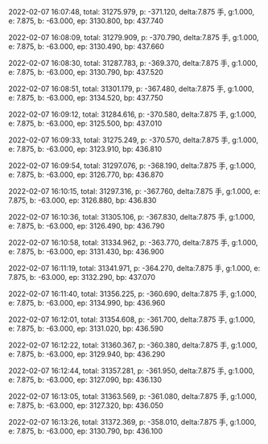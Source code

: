 2022-02-07 16:07:48, total: 31275.979, p: -371.120, delta:7.875 手, g:1.000, e: 7.875, b: -63.000, ep: 3130.800, bp: 437.740

2022-02-07 16:08:09, total: 31279.909, p: -370.790, delta:7.875 手, g:1.000, e: 7.875, b: -63.000, ep: 3130.490, bp: 437.660

2022-02-07 16:08:30, total: 31287.783, p: -369.370, delta:7.875 手, g:1.000, e: 7.875, b: -63.000, ep: 3130.790, bp: 437.520

2022-02-07 16:08:51, total: 31301.179, p: -367.480, delta:7.875 手, g:1.000, e: 7.875, b: -63.000, ep: 3134.520, bp: 437.750

2022-02-07 16:09:12, total: 31284.616, p: -370.580, delta:7.875 手, g:1.000, e: 7.875, b: -63.000, ep: 3125.500, bp: 437.010

2022-02-07 16:09:33, total: 31275.249, p: -370.570, delta:7.875 手, g:1.000, e: 7.875, b: -63.000, ep: 3123.910, bp: 436.810

2022-02-07 16:09:54, total: 31297.076, p: -368.190, delta:7.875 手, g:1.000, e: 7.875, b: -63.000, ep: 3126.770, bp: 436.870

2022-02-07 16:10:15, total: 31297.316, p: -367.760, delta:7.875 手, g:1.000, e: 7.875, b: -63.000, ep: 3126.880, bp: 436.830

2022-02-07 16:10:36, total: 31305.106, p: -367.830, delta:7.875 手, g:1.000, e: 7.875, b: -63.000, ep: 3126.490, bp: 436.790

2022-02-07 16:10:58, total: 31334.962, p: -363.770, delta:7.875 手, g:1.000, e: 7.875, b: -63.000, ep: 3131.430, bp: 436.900

2022-02-07 16:11:19, total: 31341.971, p: -364.270, delta:7.875 手, g:1.000, e: 7.875, b: -63.000, ep: 3132.290, bp: 437.070

2022-02-07 16:11:40, total: 31356.225, p: -360.690, delta:7.875 手, g:1.000, e: 7.875, b: -63.000, ep: 3134.990, bp: 436.960

2022-02-07 16:12:01, total: 31354.608, p: -361.700, delta:7.875 手, g:1.000, e: 7.875, b: -63.000, ep: 3131.020, bp: 436.590

2022-02-07 16:12:22, total: 31360.367, p: -360.380, delta:7.875 手, g:1.000, e: 7.875, b: -63.000, ep: 3129.940, bp: 436.290

2022-02-07 16:12:44, total: 31357.281, p: -361.950, delta:7.875 手, g:1.000, e: 7.875, b: -63.000, ep: 3127.090, bp: 436.130

2022-02-07 16:13:05, total: 31363.569, p: -361.080, delta:7.875 手, g:1.000, e: 7.875, b: -63.000, ep: 3127.320, bp: 436.050

2022-02-07 16:13:26, total: 31372.369, p: -358.010, delta:7.875 手, g:1.000, e: 7.875, b: -63.000, ep: 3130.790, bp: 436.100